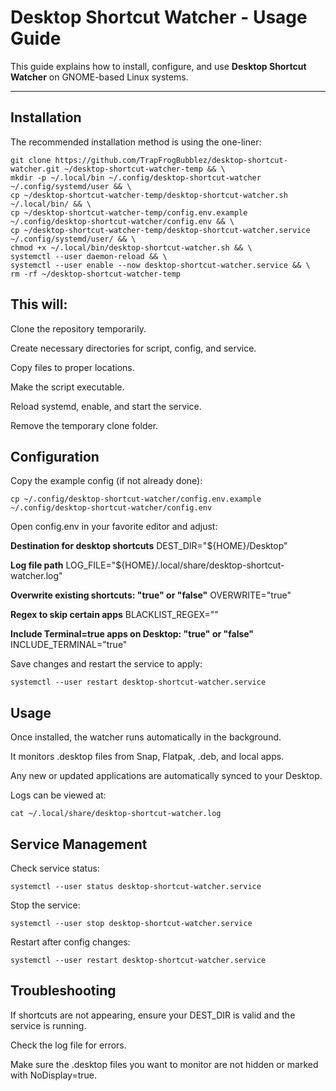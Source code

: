 # Desktop Shortcut Watcher - Usage Guide

This guide explains how to install, configure, and use **Desktop Shortcut Watcher** on GNOME-based Linux systems.

---

## Installation

The recommended installation method is using the one-liner:

    git clone https://github.com/TrapFrogBubblez/desktop-shortcut-watcher.git ~/desktop-shortcut-watcher-temp && \
    mkdir -p ~/.local/bin ~/.config/desktop-shortcut-watcher ~/.config/systemd/user && \
    cp ~/desktop-shortcut-watcher-temp/desktop-shortcut-watcher.sh ~/.local/bin/ && \
    cp ~/desktop-shortcut-watcher-temp/config.env.example ~/.config/desktop-shortcut-watcher/config.env && \
    cp ~/desktop-shortcut-watcher-temp/desktop-shortcut-watcher.service ~/.config/systemd/user/ && \
    chmod +x ~/.local/bin/desktop-shortcut-watcher.sh && \
    systemctl --user daemon-reload && \
    systemctl --user enable --now desktop-shortcut-watcher.service && \
    rm -rf ~/desktop-shortcut-watcher-temp

## This will:

Clone the repository temporarily.

Create necessary directories for script, config, and service.

Copy files to proper locations.

Make the script executable.

Reload systemd, enable, and start the service.

Remove the temporary clone folder.

## Configuration

Copy the example config (if not already done):

    cp ~/.config/desktop-shortcut-watcher/config.env.example ~/.config/desktop-shortcut-watcher/config.env

Open config.env in your favorite editor and adjust:


**Destination for desktop shortcuts**
DEST_DIR="${HOME}/Desktop"



**Log file path**
LOG_FILE="${HOME}/.local/share/desktop-shortcut-watcher.log"



**Overwrite existing shortcuts: "true" or "false"**
OVERWRITE="true"



**Regex to skip certain apps**
BLACKLIST_REGEX=""



**Include Terminal=true apps on Desktop: "true" or "false"**
INCLUDE_TERMINAL="true"



Save changes and restart the service to apply:

    systemctl --user restart desktop-shortcut-watcher.service

## Usage

Once installed, the watcher runs automatically in the background.

It monitors .desktop files from Snap, Flatpak, .deb, and local apps.

Any new or updated applications are automatically synced to your Desktop.

Logs can be viewed at:

    cat ~/.local/share/desktop-shortcut-watcher.log

## Service Management

Check service status:

    systemctl --user status desktop-shortcut-watcher.service

Stop the service:

    systemctl --user stop desktop-shortcut-watcher.service

Restart after config changes:

    systemctl --user restart desktop-shortcut-watcher.service

## Troubleshooting

If shortcuts are not appearing, ensure your DEST_DIR is valid and the service is running.

Check the log file for errors.

Make sure the .desktop files you want to monitor are not hidden or marked with NoDisplay=true.